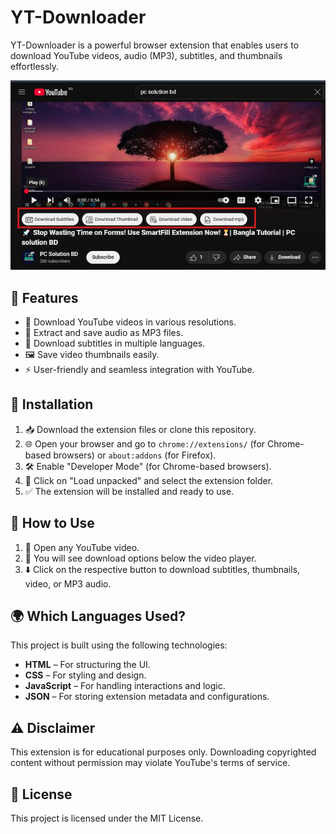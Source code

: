 # YT-Downloader

YT-Downloader is a powerful browser extension that enables users to download YouTube videos, audio (MP3), subtitles, and thumbnails effortlessly.

![YT-Downloader Extension](https://raw.githubusercontent.com/saifulislammz/Youtube-Video-Downloader/refs/heads/main/youtubeextension.jpeg)

## 🚀 Features

- 🎥 Download YouTube videos in various resolutions.
- 🎵 Extract and save audio as MP3 files.
- 📝 Download subtitles in multiple languages.
- 🖼️ Save video thumbnails easily.
- ⚡ User-friendly and seamless integration with YouTube.

## 🔧 Installation

1. 📥 Download the extension files or clone this repository.
2. 🌐 Open your browser and go to `chrome://extensions/` (for Chrome-based browsers) or `about:addons` (for Firefox).
3. 🛠️ Enable "Developer Mode" (for Chrome-based browsers).
4. 📂 Click on "Load unpacked" and select the extension folder.
5. ✅ The extension will be installed and ready to use.

## 🎯 How to Use

1. 🔎 Open any YouTube video.
2. 🛑 You will see download options below the video player.
3. ⬇️ Click on the respective button to download subtitles, thumbnails, video, or MP3 audio.

## 🌍 Which Languages Used?

This project is built using the following technologies:

- **HTML** – For structuring the UI.
- **CSS** – For styling and design.
- **JavaScript** – For handling interactions and logic.
- **JSON** – For storing extension metadata and configurations.

## ⚠️ Disclaimer

This extension is for educational purposes only. Downloading copyrighted content without permission may violate YouTube's terms of service.

## 📜 License

This project is licensed under the MIT License.
